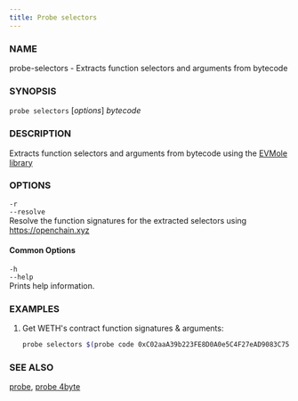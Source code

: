 ```yaml
---
title: Probe selectors
---
```


### NAME

probe-selectors - Extracts function selectors and arguments from bytecode

### SYNOPSIS

`probe selectors` [*options*] _bytecode_

### DESCRIPTION

Extracts function selectors and arguments from bytecode using the [EVMole library](https://github.com/cdump/evmole)

### OPTIONS

`-r`  
`--resolve`  
Resolve the function signatures for the extracted selectors using https://openchain.xyz

#### Common Options

`-h`  
`--help`  
Prints help information.

### EXAMPLES

1. Get WETH's contract function signatures & arguments:
   ```sh
   probe selectors $(probe code 0xC02aaA39b223FE8D0A0e5C4F27eAD9083C756Cc2)
   ```

### SEE ALSO

[probe](./probe.md), [probe 4byte](./probe-4byte.md)
